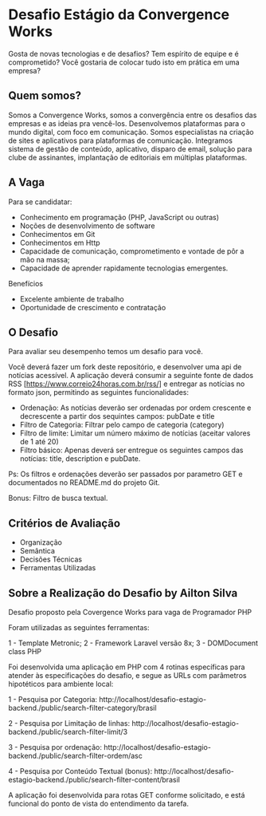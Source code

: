 # Desafio Estágio da Convergence Works

Gosta de novas tecnologias e de desafios? Tem espírito de equipe e é comprometido? Você gostaria de colocar tudo isto em prática em uma empresa?

## Quem somos?
Somos a Convergence Works, somos a convergência entre os desafios das empresas e as ideias pra vencê-los. Desenvolvemos plataformas para o mundo digital, com foco em comunicação. Somos especialistas na criação de sites e aplicativos para plataformas de comunicação. Integramos sistema de gestão de conteúdo, aplicativo, disparo de email, solução para clube de assinantes, implantação de editoriais em múltiplas plataformas.

## A Vaga
Para se candidatar:  

- Conhecimento em programação (PHP, JavaScript ou outras)
- Noções de desenvolvimento de software
- Conhecimentos em Git
- Conhecimentos em Http
- Capacidade de comunicação, comprometimento e vontade de pôr a mão na massa;
- Capacidade de aprender rapidamente tecnologias emergentes.

Benefícios
- Excelente ambiente de trabalho 
- Oportunidade de crescimento e contratação

## O Desafio
Para avaliar seu desempenho temos um desafio para você.

Você deverá fazer um fork deste repositório, e desenvolver uma api de notícias acessível. A aplicação deverá consumir a seguinte fonte de dados RSS [https://www.correio24horas.com.br/rss/] e entregar as notícias no formato json, permitindo as seguintes funcionalidades:

- Ordenação: As notícias deverão ser ordenadas por ordem crescente e decrescente a partir dos sequintes campos: pubDate e title
- Filtro de Categoria: Filtrar pelo campo de categoria (category)
- Filtro de limite: Limitar um número máximo de notícias (aceitar valores de 1 até 20)
- Filtro básico: Apenas deverá ser entregue os seguintes campos das notícias: title, description e pubDate.

Ps: Os filtros e ordenações deverão ser passados por parametro GET e documentados no README.md do projeto Git.

Bonus: Filtro de busca textual.

## Critérios de Avaliação

- Organização
- Semântica
- Decisões Técnicas
- Ferramentas Utilizadas

## Sobre a Realização do Desafio by Ailton Silva

Desafio proposto pela Covergence Works para vaga de Programador PHP

Foram utilizadas as seguintes ferramentas: 

1 - Template Metronic; 
2 - Framework Laravel versão 8x;
3 - DOMDocument class PHP

Foi desenvolvida uma aplicação em PHP com 4 rotinas específicas para atender às especificações do desafio, e segue as URLs com parâmetros hipotéticos para ambiente local:

1 - Pesquisa por Categoria: http://localhost/desafio-estagio-backend./public/search-filter-category/brasil 

2 - Pesquisa por Limitação de linhas: http://localhost/desafio-estagio-backend./public/search-filter-limit/3 

3 - Pesquisa por ordenação: http://localhost/desafio-estagio-backend./public/search-filter-ordem/asc 

4 - Pesquisa por Conteúdo Textual (bonus): http://localhost/desafio-estagio-backend./public/search-filter-content/brasil

A aplicação foi desenvolvida para rotas GET conforme solicitado, e está funcional do ponto de vista do entendimento da tarefa.
